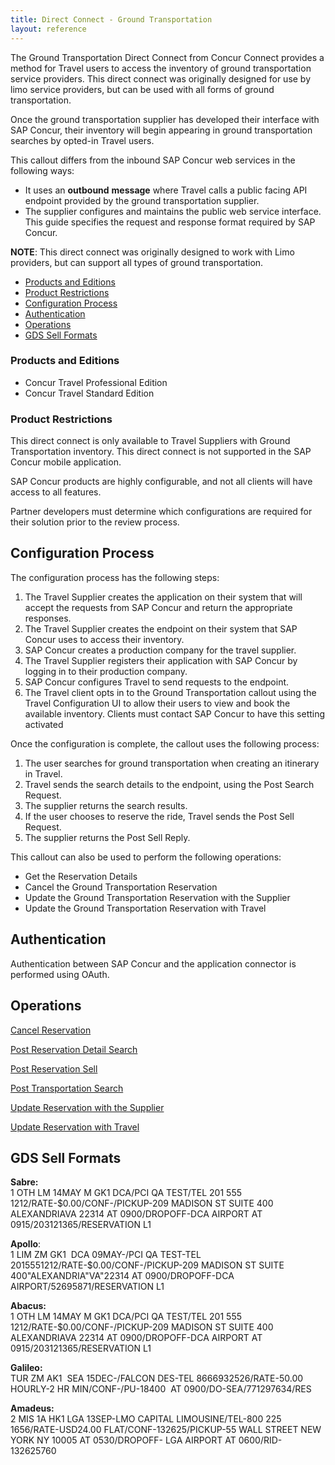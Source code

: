 ```yaml
---
title: Direct Connect - Ground Transportation
layout: reference
---
```


The Ground Transportation Direct Connect from Concur Connect provides a method for Travel users to access the inventory of ground transportation service providers. This direct connect was originally designed for use by limo service providers, but can be used with all forms of ground transportation.

Once the ground transportation supplier has developed their interface with SAP Concur, their inventory will begin appearing in ground transportation searches by opted-in Travel users.

This callout differs from the inbound SAP Concur web services in the following ways:

* It uses an **outbound** **message** where Travel calls a public facing API endpoint provided by the ground transportation supplier.
* The supplier configures and maintains the public web service interface. This guide specifies the request and response format required by SAP Concur.

**NOTE**: This direct connect was originally designed to work with Limo providers, but can support all types of ground transportation.

* [Products and Editions](#products-editions)
* [Product Restrictions](#product-restrictions)
* [Configuration Process](#config-process)
* [Authentication](#authentication)
* [Operations](#operations)
* [GDS Sell Formats](#gds-sell-formats)

### <a name="products-editions"></a>Products and Editions
* Concur Travel Professional Edition
* Concur Travel Standard Edition

### <a name="product-restrictions"></a>Product Restrictions

This direct connect is only available to Travel Suppliers with Ground Transportation inventory. This direct connect is not supported in the SAP Concur mobile application.

SAP Concur products are highly configurable, and not all clients will have access to all features.

Partner developers must determine which configurations are required for their solution prior to the review process.

## <a name="config-process"></a>Configuration Process

The configuration process has the following steps:

1. The Travel Supplier creates the application on their system that will accept the requests from SAP Concur and return the appropriate responses.
2. The Travel Supplier creates the endpoint on their system that SAP Concur uses to access their inventory.
3. SAP Concur creates a production company for the travel supplier.
4. The Travel Supplier registers their application with SAP Concur by logging in to their production company.
5. SAP Concur configures Travel to send requests to the endpoint.
6. The Travel client opts in to the Ground Transportation callout using the Travel Configuration UI to allow their users to view and book the available inventory. Clients must contact SAP Concur to have this setting activated

Once the configuration is complete, the callout uses the following process:

1. The user searches for ground transportation when creating an itinerary in Travel.
2. Travel sends the search details to the endpoint, using the Post Search Request.
3. The supplier returns the search results.
4. If the user chooses to reserve the ride, Travel sends the Post Sell Request.
5. The supplier returns the Post Sell Reply.

This callout can also be used to perform the following operations:

* Get the Reservation Details
* Cancel the Ground Transportation Reservation
* Update the Ground Transportation Reservation with the Supplier
* Update the Ground Transportation Reservation with Travel

## <a name="authentication"></a>Authentication
Authentication between SAP Concur and the application connector is performed using OAuth.

## <a name="operations"></a>Operations

[Cancel Reservation][4]

[Post Reservation Detail Search][5]

[Post Reservation Sell][6]

[Post Transportation Search][7]

[Update Reservation with the Supplier][8]

[Update Reservation with Travel][9]


##  <a name="gds-sell-formats"></a>GDS Sell Formats

**Sabre:**  
1 OTH LM 14MAY M GK1 DCA/PCI QA TEST/TEL 201 555 1212/RATE-$0.00/CONF-/PICKUP-209 MADISON ST SUITE 400 ALEXANDRIAVA 22314 AT 0900/DROPOFF-DCA AIRPORT AT 0915/203121365/RESERVATION L1

**Apollo**:  
1 LIM ZM GK1  DCA 09MAY-/PCI QA TEST-TEL 2015551212/RATE-$0.00/CONF-/PICKUP-209 MADISON ST SUITE 400"ALEXANDRIA"VA"22314 AT 0900/DROPOFF-DCA AIRPORT/52695871/RESERVATION L1

**Abacus:**  
1 OTH LM 14MAY M GK1 DCA/PCI QA TEST/TEL 201 555 1212/RATE-$0.00/CONF-/PICKUP-209 MADISON ST SUITE 400 ALEXANDRIAVA 22314 AT 0900/DROPOFF-DCA AIRPORT AT 0915/203121365/RESERVATION L1

**Galileo:**  
TUR ZM AK1  SEA 15DEC-/FALCON DES-TEL 8666932526/RATE-50.00 HOURLY-2 HR MIN/CONF-/PU-18400  AT 0900/DO-SEA/771297634/RES

**Amadeus:**  
2 MIS 1A HK1 LGA 13SEP-LMO CAPITAL LIMOUSINE/TEL-800 225 1656/RATE-USD24.00 FLAT/CONF-132625/PICKUP-55 WALL STREET NEW YORK NY 10005 AT 0530/DROPOFF- LGA AIRPORT AT 0600/RID-132625760



[4]: /api-reference/direct-connects/ground-transportation/cancel-reservation.html
[5]: /api-reference/direct-connects/ground-transportation/post-reservation-detail-search.html
[6]: /api-reference/direct-connects/ground-transportation/post-reservation-sell.html
[7]: /api-reference/direct-connects/ground-transportation/post-transportation-search.html
[8]: /api-reference/direct-connects/ground-transportation/update-reservation-supplier.html
[9]: /api-reference/direct-connects/ground-transportation/update-reservation-travel.html
